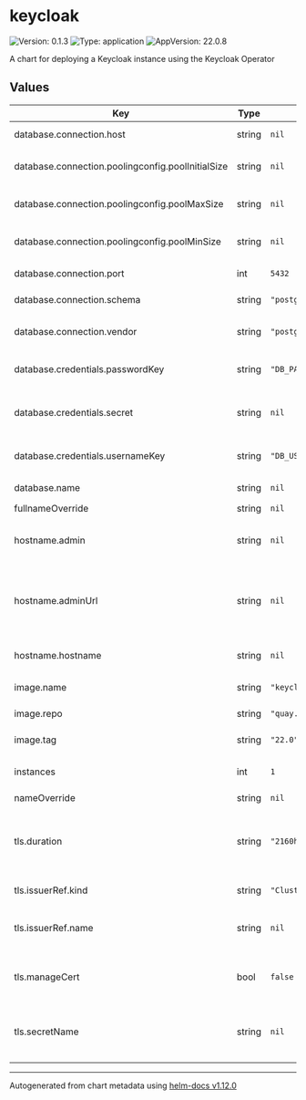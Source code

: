 # keycloak

![Version: 0.1.3](https://img.shields.io/badge/Version-0.1.3-informational?style=flat-square) ![Type: application](https://img.shields.io/badge/Type-application-informational?style=flat-square) ![AppVersion: 22.0.8](https://img.shields.io/badge/AppVersion-22.0.8-informational?style=flat-square)

A chart for deploying a Keycloak instance using the Keycloak Operator

## Values

| Key | Type | Default | Description |
|-----|------|---------|-------------|
| database.connection.host | string | `nil` | The host of the database server |
| database.connection.poolingconfig.poolInitialSize | string | `nil` | The initial size of the connection pool |
| database.connection.poolingconfig.poolMaxSize | string | `nil` | The maximum size of the connection pool |
| database.connection.poolingconfig.poolMinSize | string | `nil` | The minimum size of the connection pool |
| database.connection.port | int | `5432` | The port of the database server |
| database.connection.schema | string | `"postgresql"` | The database schema to be used |
| database.connection.vendor | string | `"postgres"` | The database vendor, e.g. postgres |
| database.credentials.passwordKey | string | `"DB_PASS"` | The key containing the password in the secret |
| database.credentials.secret | string | `nil` | The secret to load the database username and password from |
| database.credentials.usernameKey | string | `"DB_USER"` | The key containing the username in the secret |
| database.name | string | `nil` | The name of the database |
| fullnameOverride | string | `nil` |  |
| hostname.admin | string | `nil` | The hostname for accessing the administration console |
| hostname.adminUrl | string | `nil` | The base URL for accessing the administration console, including scheme, host, port and path |
| hostname.hostname | string | `nil` | Hostname for the Keycloak server, required |
| image.name | string | `"keycloak/keycloak"` | The name of the image |
| image.repo | string | `"quay.io"` | The image repository |
| image.tag | string | `"22.0"` | The image tag, must be a string |
| instances | int | `1` | How many instances of Keycloak to deploy |
| nameOverride | string | `nil` |  |
| tls.duration | string | `"2160h"` | How long the certificate is valid if manageCert is true, must be a value with s, m, or h. |
| tls.issuerRef.kind | string | `"ClusterIssuer"` | What kind of issuer to use |
| tls.issuerRef.name | string | `nil` | The name of the certificate issuer to use if manageCert is true |
| tls.manageCert | bool | `false` | Whether to manage the cert using the cert-manager operator |
| tls.secretName | string | `nil` | The name of the secret to use, defaults to $RELEASE_NAME-keycloak-cert |

----------------------------------------------
Autogenerated from chart metadata using [helm-docs v1.12.0](https://github.com/norwoodj/helm-docs/releases/v1.12.0)
